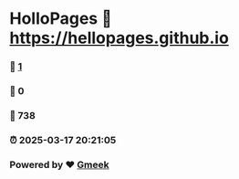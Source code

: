 # HolloPages :link: https://hellopages.github.io 
### :page_facing_up: [1](https://hellopages.github.io/tag.html) 
### :speech_balloon: 0 
### :hibiscus: 738 
### :alarm_clock: 2025-03-17 20:21:05 
### Powered by :heart: [Gmeek](https://github.com/Meekdai/Gmeek)
